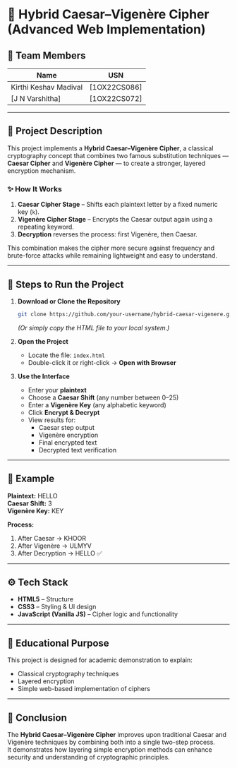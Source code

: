 # 🔐 Hybrid Caesar–Vigenère Cipher (Advanced Web Implementation)

## 👥 Team Members
| Name | USN |
|------|-----|
| Kirthi Keshav Madival | [1OX22CS086] |
| [J N Varshitha] | [1OX22CS072] |

---

## 🧠 Project Description
This project implements a **Hybrid Caesar–Vigenère Cipher**, a classical cryptography concept that combines two famous substitution techniques — **Caesar Cipher** and **Vigenère Cipher** — to create a stronger, layered encryption mechanism.

### ✨ How It Works
1. **Caesar Cipher Stage** – Shifts each plaintext letter by a fixed numeric key (`k`).
2. **Vigenère Cipher Stage** – Encrypts the Caesar output again using a repeating keyword.
3. **Decryption** reverses the process: first Vigenère, then Caesar.

This combination makes the cipher more secure against frequency and brute-force attacks while remaining lightweight and easy to understand.

---

## 🚀 Steps to Run the Project

1. **Download or Clone the Repository**
   ```bash
   git clone https://github.com/your-username/hybrid-caesar-vigenere.git
   ```
   *(Or simply copy the HTML file to your local system.)*

2. **Open the Project**
   - Locate the file: `index.html`
   - Double-click it or right-click → **Open with Browser**

3. **Use the Interface**
   - Enter your **plaintext**
   - Choose a **Caesar Shift** (any number between 0–25)
   - Enter a **Vigenère Key** (any alphabetic keyword)
   - Click **Encrypt & Decrypt**
   - View results for:
     - Caesar step output
     - Vigenère encryption
     - Final encrypted text
     - Decrypted text verification

---

## 🧩 Example

**Plaintext:** HELLO  
**Caesar Shift:** 3  
**Vigenère Key:** KEY  

**Process:**
1. After Caesar → KHOOR  
2. After Vigenère → ULMYV  
3. After Decryption → HELLO ✅

---


## ⚙️ Tech Stack
- **HTML5** – Structure  
- **CSS3** – Styling & UI design  
- **JavaScript (Vanilla JS)** – Cipher logic and functionality  

---

## 📘 Educational Purpose
This project is designed for academic demonstration to explain:
- Classical cryptography techniques  
- Layered encryption  
- Simple web-based implementation of ciphers  

---

## 🏁 Conclusion
The **Hybrid Caesar–Vigenère Cipher** improves upon traditional Caesar and Vigenère techniques by combining both into a single two-step process.  
It demonstrates how layering simple encryption methods can enhance security and understanding of cryptographic principles.
